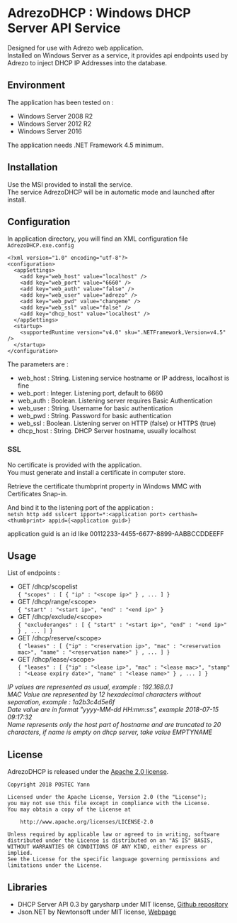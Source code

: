 # AdrezoDHCP : Windows DHCP Server API Service

Designed for use with Adrezo web application.  
Installed on Windows Server as a service, it provides api endpoints used by Adrezo to inject DHCP IP Addresses into the database.

## Environment

The application has been tested on :
- Windows Server 2008 R2
- Windows Server 2012 R2
- Windows Server 2016

The application needs .NET Framework 4.5 minimum.

## Installation

Use the MSI provided to install the service.  
The service AdrezoDHCP will be in automatic mode and launched after install.

## Configuration
In application directory, you will find an XML configuration file `AdrezoDHCP.exe.config`  

````
<?xml version="1.0" encoding="utf-8"?>
<configuration>
  <appSettings>
    <add key="web_host" value="localhost" />
    <add key="web_port" value="6660" />
    <add key="web_auth" value="false" />
    <add key="web_user" value="adrezo" />
    <add key="web_pwd" value="changeme" />
    <add key="web_ssl" value="false" />
    <add key="dhcp_host" value="localhost" />
  </appSettings>
  <startup>
    <supportedRuntime version="v4.0" sku=".NETFramework,Version=v4.5" />
  </startup>
</configuration>
````

The parameters are :
- web_host : String. Listening service hostname or IP address, localhost is fine
- web_port : Integer. Listening port, default to 6660
- web_auth : Boolean. Listening server requires Basic Authentication
- web_user : String. Username for basic authentication
- web_pwd : String. Password for basic authentication
- web_ssl : Boolean. Listening server on HTTP (false) or HTTPS (true)
- dhcp_host : String. DHCP Server hostname, usually localhost

### SSL
No certificate is provided with the application.  
You must generate and install a certificate in computer store.  

Retrieve the certificate thumbprint property in Windows MMC with Certificates Snap-in.

And bind it to the listening port of the application :  
`netsh http add sslcert ipport=*:<application port> certhash=<thumbprint> appid={<application guid>}`

application guid is an id like 00112233-4455-6677-8899-AABBCCDDEEFF

## Usage

List of endpoints :

- GET /dhcp/scopelist  
`{ "scopes" : [ { "ip" : "<scope ip>" } , ... ] }`
- GET /dhcp/range/&lt;scope&gt;  
`{ "start" : "<start ip>", "end" : "<end ip>" }`
- GET /dhcp/exclude/&lt;scope&gt;  
`{ "excluderanges" : [ { "start" : "<start ip>", "end" : "<end ip>" } , ... ] }`
- GET /dhcp/reserve/&lt;scope&gt;  
`{ "leases" : [ {"ip" : "<reservation ip>", "mac" : "<reservation mac>", "name" : "<reservation name>" } , ... ] }`
- GET /dhcp/lease/&lt;scope&gt;  
`{ "leases" : [ {"ip" : "<lease ip>", "mac" : "<lease mac>", "stamp" : "<Lease expiry date>", "name" : "<lease name>" } , ... ] }`

_IP values are represented as usual, example : 192.168.0.1_  
_MAC Value are represented by 12 hexadecimal characters without separation, example : 1a2b3c4d5e6f_  
_Date value are in format "yyyy-MM-dd HH:mm:ss", example 2018-07-15 09:17:32_  
_Name represents only the host part of hostname and are truncated to 20 characters, if name is empty on dhcp server, take value EMPTYNAME_  

## License

AdrezoDHCP is released under the [Apache 2.0 license](./LICENSE).

````
Copyright 2018 POSTEC Yann

Licensed under the Apache License, Version 2.0 (the "License");
you may not use this file except in compliance with the License.
You may obtain a copy of the License at

    http://www.apache.org/licenses/LICENSE-2.0

Unless required by applicable law or agreed to in writing, software
distributed under the License is distributed on an "AS IS" BASIS,
WITHOUT WARRANTIES OR CONDITIONS OF ANY KIND, either express or implied.
See the License for the specific language governing permissions and
limitations under the License.
````

## Libraries

- DHCP Server API 0.3 by garysharp under MIT license, [Github repository](https://github.com/garysharp/DhcpServerApi)
- Json.NET by Newtonsoft under MIT license, [Webpage](https://www.newtonsoft.com/json)
